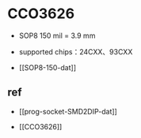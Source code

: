 
# CCO3626 

- SOP8 150 mil = 3.9 mm
- supported chips：24CXX、93CXX


- [[SOP8-150-dat]]


## ref 

- [[prog-socket-SMD2DIP-dat]]

- [[CCO3626]]